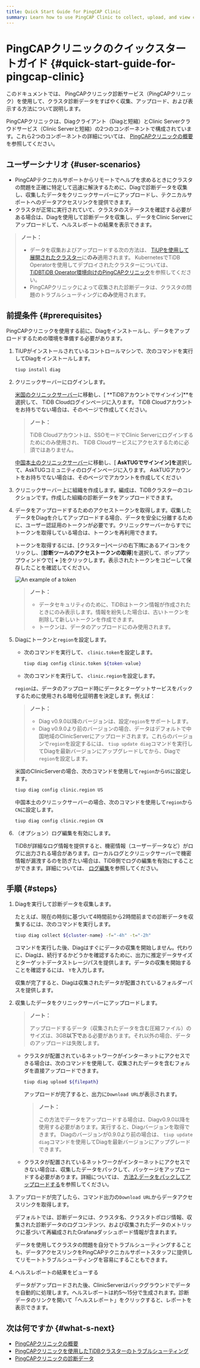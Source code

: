 ```yaml
---
title: Quick Start Guide for PingCAP Clinic
summary: Learn how to use PingCAP Clinic to collect, upload, and view cluster diagnosis data quickly.
---
```


# PingCAPクリニックのクイックスタートガイド {#quick-start-guide-for-pingcap-clinic}

このドキュメントでは、 PingCAPクリニック診断サービス（PingCAPクリニック）を使用して、クラスタ診断データをすばやく収集、アップロード、および表示する方法について説明します。

PingCAPクリニックは、Diagクライアント（Diagと短縮）とClinic Serverクラウドサービス（Clinic Serverと短縮）の2つのコンポーネントで構成されています。これら2つのコンポーネントの詳細については、 [PingCAPクリニックの概要](/clinic/clinic-introduction.md)を参照してください。

## ユーザーシナリオ {#user-scenarios}

-   PingCAPテクニカルサポートからリモートでヘルプを求めるときにクラスタの問題を正確に特定して迅速に解決するために、Diagで診断データを収集し、収集したデータをクリニックサーバーにアップロードし、テクニカルサポートへのデータアクセスリンクを提供できます。
-   クラスタが正常に実行されていて、クラスタのステータスを確認する必要がある場合は、Diagを使用して診断データを収集し、データをClinic Serverにアップロードして、ヘルスレポートの結果を表示できます。

> **ノート：**
>
> -   データを収集およびアップロードする次の方法は、 [TiUPを使用して展開されたクラスター](/production-deployment-using-tiup.md)に**のみ**適用されます。 KubernetesでTiDB Operatorを使用してデプロイされたクラスターについては、 [TiDBTiDB Operator環境向けのPingCAPクリニック](https://docs.pingcap.com/tidb-in-kubernetes/stable/clinic-user-guide)を参照してください。
> -   PingCAPクリニックによって収集された診断データは、クラスタの問題のトラブルシューティングに**のみ**使用されます。

## 前提条件 {#prerequisites}

PingCAPクリニックを使用する前に、Diagをインストールし、データをアップロードするための環境を準備する必要があります。

1.  TiUPがインストールされているコントロールマシンで、次のコマンドを実行してDiagをインストールします。

    ```bash
    tiup install diag
    ```

2.  クリニックサーバーにログインします。

    <SimpleTab>
     <div label="Clinic Server in the US">

    [米国のクリニックサーバー](https://clinic.pingcap.com)に移動し、[ **TiDBアカウントでサインイン]**を選択して、 TiDB Cloudログインページに入ります。 TiDB Cloudアカウントをお持ちでない場合は、そのページで作成してください。

    > **ノート：**
    >
    > TiDB Cloudアカウントは、SSOモードでClinic Serverにログインするためにのみ使用され、 TiDB Cloudサービスにアクセスするために必須ではありません。

    </div>

    <div label="Clinic Server in the Chinese mainland">

    [中国本土のクリニックサーバー](https://clinic.pingcap.com.cn)に移動し、[ **AskTUGでサインイン]を**選択して、AskTUGコミュニティのログインページに入ります。 AskTUGアカウントをお持ちでない場合は、そのページでアカウントを作成してください

    </div>
     </SimpleTab>

3.  クリニックサーバー上に組織を作成します。編成は、TiDBクラスターのコレクションです。作成した組織の診断データをアップロードできます。

4.  データをアップロードするためのアクセストークンを取得します。収集したデータをDiagを介してアップロードする場合、データを安全に分離するために、ユーザー認証用のトークンが必要です。クリニックサーバーからすでにトークンを取得している場合は、トークンを再利用できます。

    トークンを取得するには、[クラスター]ページの右下隅にあるアイコンをクリックし、[**診断ツールのアクセストークンの取得**]を選択して、ポップアップウィンドウで[ <strong>+</strong> ]をクリックします。表示されたトークンをコピーして保存したことを確認してください。

    ![An example of a token](https://download.pingcap.com/images/docs/clinic-get-token.png)

    > **ノート：**
    >
    > -   データセキュリティのために、TiDBはトークン情報が作成されたときにのみ表示します。情報を紛失した場合は、古いトークンを削除して新しいトークンを作成できます。
    > -   トークンは、データのアップロードにのみ使用されます。

5.  Diagにトークンと`region`を設定します。

    -   次のコマンドを実行して、 `clinic.token`を設定します。

        ```bash
        tiup diag config clinic.token ${token-value}
        ```

    -   次のコマンドを実行して、 `clinic.region`を設定します。

    `region`は、データのアップロード時にデータとターゲットサービスをパックするために使用される暗号化証明書を決定します。例えば：

    > **ノート：**
    >
    > -   Diag v0.9.0以降のバージョンは、設定`region`をサポートします。
    > -   Diag v0.9.0より前のバージョンの場合、データはデフォルトで中国地域のClinicServerにアップロードされます。これらのバージョンで`region`を設定するには、 `tiup update diag`コマンドを実行してDiagを最新バージョンにアップグレードしてから、Diagで`region`を設定します。

    <SimpleTab>
     <div label="Clinic Server in the US">

    米国のClinicServerの場合、次のコマンドを使用して`region`から`US`に設定します。

    ```bash
    tiup diag config clinic.region US
    ```

    </div>
     <div label="Clinic Server in the Chinese mainland">

    中国本土のクリニックサーバーの場合、次のコマンドを使用して`region`から`CN`に設定します。

    ```bash
    tiup diag config clinic.region CN
    ```

    </div>

    </SimpleTab>

6.  （オプション）ログ編集を有効にします。

    TiDBが詳細なログ情報を提供すると、機密情報（ユーザーデータなど）がログに出力される場合があります。ローカルログとクリニックサーバーで機密情報が漏洩するのを防ぎたい場合は、TiDB側でログの編集を有効にすることができます。詳細については、 [ログ編集](/log-redaction.md#log-redaction-in-tidb-side)を参照してください。

## 手順 {#steps}

1.  Diagを実行して診断データを収集します。

    たとえば、現在の時刻に基づいて4時間前から2時間前までの診断データを収集するには、次のコマンドを実行します。

    ```bash
    tiup diag collect ${cluster-name} -f="-4h" -t="-2h"
    ```

    コマンドを実行した後、Diagはすぐにデータの収集を開始しません。代わりに、Diagは、続行するかどうかを確認するために、出力に推定データサイズとターゲットデータストレージパスを提供します。データの収集を開始することを確認するには、 `Y`を入力します。

    収集が完了すると、Diagは収集されたデータが配置されているフォルダーパスを提供します。

2.  収集したデータをクリニックサーバーにアップロードします。

    > **ノート：**
    >
    > アップロードするデータ（収集されたデータを含む圧縮ファイル）のサイズは、3GB**以下で**ある必要があります。それ以外の場合、データのアップロードは失敗します。

    -   クラスタが配置されているネットワークがインターネットにアクセスできる場合は、次のコマンドを使用して、収集されたデータを含むフォルダを直接アップロードできます。

        
        ```bash
        tiup diag upload ${filepath}
        ```

        アップロードが完了すると、出力に`Download URL`が表示されます。

        > **ノート：**
        >
        > この方法でデータをアップロードする場合は、Diagv0.9.0以降を使用する必要があります。実行すると、Diagバージョンを取得できます。 Diagのバージョンが0.9.0より前の場合は、 `tiup update diag`コマンドを使用してDiagを最新バージョンにアップグレードできます。

    -   クラスタが配置されているネットワークがインターネットにアクセスできない場合は、収集したデータをパックして、パッケージをアップロードする必要があります。詳細については、 [方法2.データをパックしてアップロードする](/clinic/clinic-user-guide-for-tiup.md#method-2-pack-and-upload-data)を参照してください。

3.  アップロードが完了したら、コマンド出力の`Download URL`からデータアクセスリンクを取得します。

    デフォルトでは、診断データには、クラスタ名、クラスタトポロジ情報、収集された診断データのログコンテンツ、および収集されたデータのメトリックに基づいて再編成されたGrafanaダッシュボード情報が含まれます。

    データを使用してクラスタの問題を自分でトラブルシューティングすることも、データアクセスリンクをPingCAPテクニカルサポートスタッフに提供してリモートトラブルシューティングを容易にすることもできます。

4.  ヘルスレポートの結果をビューする

    データがアップロードされた後、ClinicServerはバックグラウンドでデータを自動的に処理します。ヘルスレポートは約5〜15分で生成されます。診断データのリンクを開いて「ヘルスレポート」をクリックすると、レポートを表示できます。

## 次は何ですか {#what-s-next}

-   [PingCAPクリニックの概要](/clinic/clinic-introduction.md)
-   [PingCAPクリニックを使用したTiDBクラスターのトラブルシューティング](/clinic/clinic-user-guide-for-tiup.md)
-   [PingCAPクリニックの診断データ](/clinic/clinic-data-instruction-for-tiup.md)
